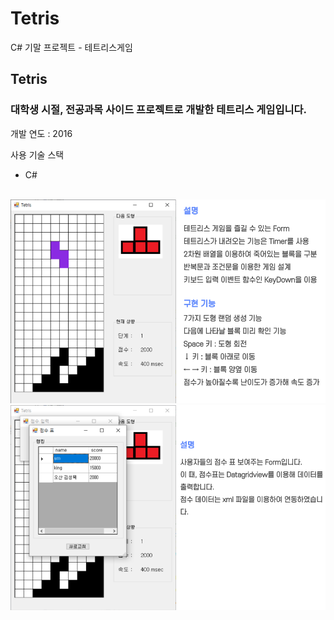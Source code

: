 # Tetris
C# 기말 프로젝트 - 테트리스게임
<h2>Tetris</h2>

<h3>대학생 시절, 전공과목 사이드 프로젝트로 개발한 테트리스 게임입니다.</h3>


개발 연도 : 2016

사용 기술 스택
- C#


<br/>
<img src="https://github.com/ksm1538/projectImagesRepo/blob/main/Tetris/main1.png" />
<img src="https://github.com/ksm1538/projectImagesRepo/blob/main/Tetris/main2.png" />
